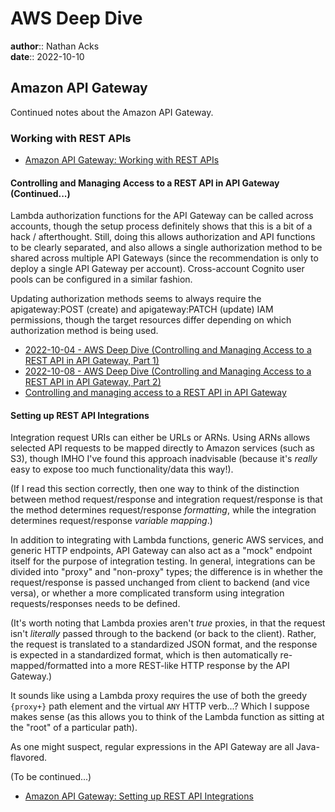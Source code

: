 # AWS Deep Dive

**author**:: Nathan Acks  
**date**:: 2022-10-10

## Amazon API Gateway

Continued notes about the Amazon API Gateway.

### Working with REST APIs

* [Amazon API Gateway: Working with REST APIs](https://docs.aws.amazon.com/apigateway/latest/developerguide/apigateway-rest-api.html)

#### Controlling and Managing Access to a REST API in API Gateway (Continued...)

Lambda authorization functions for the API Gateway can be called across accounts, though the setup process definitely shows that this is a bit of a hack / afterthought. Still, doing this allows authorization and API functions to be clearly separated, and also allows a single authorization method to be shared across multiple API Gateways (since the recommendation is only to deploy a single API Gateway per account). Cross-account Cognito user pools can be configured in a similar fashion.

Updating authorization methods seems to always require the apigateway:POST (create) and apigateway:PATCH (update) IAM permissions, though the target resources differ depending on which authorization method is being used.

* [2022-10-04 - AWS Deep Dive (Controlling and Managing Access to a REST API in API Gateway, Part 1)](2022-10-04-aws-deep-dive.md)
* [2022-10-08 - AWS Deep Dive (Controlling and Managing Access to a REST API in API Gateway, Part 2)](2022-10-08-aws-deep-dive.md)
* [Controlling and managing access to a REST API in API Gateway](https://docs.aws.amazon.com/apigateway/latest/developerguide/apigateway-control-access-to-api.html)

#### Setting up REST API Integrations

Integration request URIs can either be URLs or ARNs. Using ARNs allows selected API requests to be mapped directly to Amazon services (such as S3), though IMHO I've found this approach inadvisable (because it's *really* easy to expose too much functionality/data this way!).

(If I read this section correctly, then one way to think of the distinction between method request/response and integration request/response is that the method determines request/response *formatting*, while the integration determines request/response *variable mapping*.)

In addition to integrating with Lambda functions, generic AWS services, and generic HTTP endpoints, API Gateway can also act as a "mock" endpoint itself for the purpose of integration testing. In general, integrations can be divided into "proxy" and "non-proxy" types; the difference is in whether the request/response is passed unchanged from client to backend (and vice versa), or whether a more complicated transform using integration requests/responses needs to be defined.

(It's worth noting that Lambda proxies aren't *true* proxies, in that the request isn't *literally* passed through to the backend (or back to the client). Rather, the request is translated to a standardized JSON format, and the response is expected in a standardized format, which is then automatically re-mapped/formatted into a more REST-like HTTP response by the API Gateway.)

It sounds like using a Lambda proxy requires the use of both the greedy `{proxy+}` path element and the virtual `ANY` HTTP verb...? Which I suppose makes sense (as this allows you to think of the Lambda function as sitting at the "root" of a particular path).

As one might suspect, regular expressions in the API Gateway are all Java-flavored.

(To be continued...)

* [Amazon API Gateway: Setting up REST API Integrations](https://docs.aws.amazon.com/apigateway/latest/developerguide/how-to-integration-settings.html)
